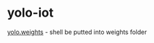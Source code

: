 # yolo-iot

[yolo.weights](https://pjreddie.com/media/files/yolov3.weights) - shell be putted into weights folder
